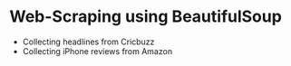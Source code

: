 # Web-Scraping using BeautifulSoup
- Collecting headlines from Cricbuzz
- Collecting iPhone reviews from Amazon
